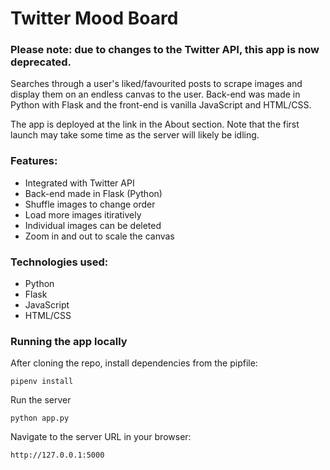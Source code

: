 # Twitter Mood Board

### Please note: due to changes to the Twitter API, this app is now deprecated.

Searches through a user's liked/favourited posts to scrape images and display them on an endless canvas to the user. Back-end was made in Python with Flask and the front-end is vanilla JavaScript and HTML/CSS.

The app is deployed at the link in the About section. Note that the first launch may take some time as the server will likely be idling.

### Features:

- Integrated with Twitter API
- Back-end made in Flask (Python)
- Shuffle images to change order
- Load more images itiratively
- Individual images can be deleted
- Zoom in and out to scale the canvas

### Technologies used:

- Python
- Flask
- JavaScript
- HTML/CSS

### Running the app locally

After cloning the repo, install dependencies from the pipfile:

```
pipenv install
```

Run the server

```
python app.py
```

Navigate to the server URL in your browser:

```
http://127.0.0.1:5000
```
